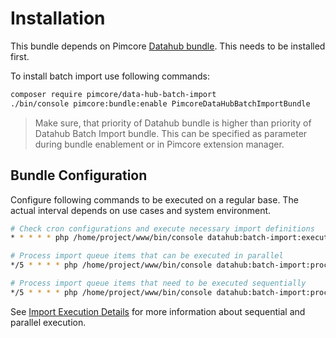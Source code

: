 # Installation

This bundle depends on Pimcore [Datahub bundle](https://github.com/pimcore/data-hub). This needs 
to be installed first. 

To install batch import use following commands: 

```bash
composer require pimcore/data-hub-batch-import
./bin/console pimcore:bundle:enable PimcoreDataHubBatchImportBundle
```

> Make sure, that priority of Datahub bundle is higher than priority of Datahub Batch Import bundle. 
> This can be specified as parameter during bundle enablement or in Pimcore extension manager. 

## Bundle Configuration

Configure following commands to be executed on a regular base. The actual interval depends on use cases and system environment.  

```bash 
# Check cron configurations and execute necessary import definitions
* * * * * php /home/project/www/bin/console datahub:batch-import:execute-cron

# Process import queue items that can be executed in parallel
*/5 * * * * php /home/project/www/bin/console datahub:batch-import:process-queue-parallel --processes=5

# Process import queue items that need to be executed sequentially 
*/5 * * * * php /home/project/www/bin/console datahub:batch-import:process-queue-sequential 
```

See [Import Execution Details](04_Import_Execution_Details.md) for more information about sequential and parallel execution. 